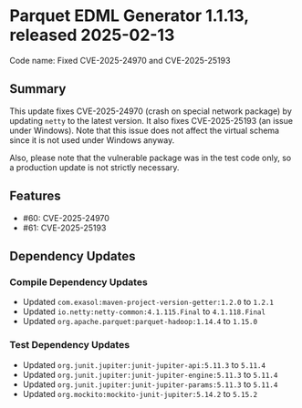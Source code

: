 # Parquet EDML Generator 1.1.13, released 2025-02-13

Code name: Fixed CVE-2025-24970 and CVE-2025-25193

## Summary

This update fixes CVE-2025-24970 (crash on special network package) by updating `netty` to the latest version.
It also fixes CVE-2025-25193 (an issue under Windows). Note that this issue does not affect the virtual schema since it is not used under Windows anyway.

Also, please note that the vulnerable package was in the test code only, so a production update is not strictly necessary.

## Features

* #60: CVE-2025-24970
* #61: CVE-2025-25193

## Dependency Updates

### Compile Dependency Updates

* Updated `com.exasol:maven-project-version-getter:1.2.0` to `1.2.1`
* Updated `io.netty:netty-common:4.1.115.Final` to `4.1.118.Final`
* Updated `org.apache.parquet:parquet-hadoop:1.14.4` to `1.15.0`

### Test Dependency Updates

* Updated `org.junit.jupiter:junit-jupiter-api:5.11.3` to `5.11.4`
* Updated `org.junit.jupiter:junit-jupiter-engine:5.11.3` to `5.11.4`
* Updated `org.junit.jupiter:junit-jupiter-params:5.11.3` to `5.11.4`
* Updated `org.mockito:mockito-junit-jupiter:5.14.2` to `5.15.2`
